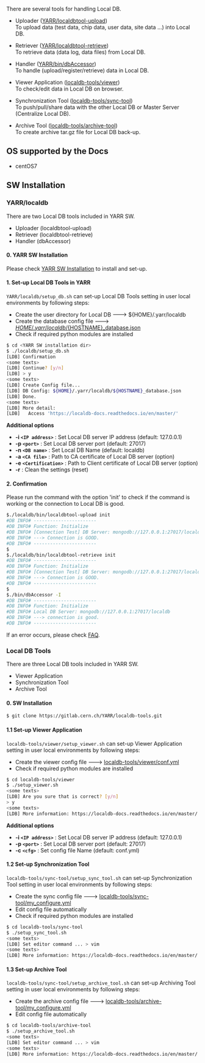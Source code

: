 There are several tools for handling Local DB.

* Uploader ([YARR/localdbtool-upload](#yarrlocaldb))<br>
    To upload data (test data, chip data, user data, site data ...) into Local DB.

* Retriever ([YARR/localdbtool-retrieve](#yarrlocaldb))<br>
    To retrieve data (data log, data files) from Local DB.

* Handler ([YARR/bin/dbAccessor](#yarrlocaldb)) <br>
    To handle (upload/register/retrieve) data in Local DB.

* Viewer Application ([localdb-tools/viewer](#local-db-tools))<br>
    To check/edit data in Local DB on browser.

* Synchronization Tool ([localdb-tools/sync-tool](#local-db-tools))<br>
    To push/pull/share data with the other Local DB or Master Server (Centralize Local DB).

* Archive Tool ([localdb-tools/archive-tool](#local-db-tools))<br>
    To create archive tar.gz file for Local DB back-up.

## OS supported by the Docs

* centOS7


## SW Installation

### YARR/localdb

There are two Local DB tools included in YARR SW.

* Uploader (localdbtool-upload)
* Retriever (localdbtool-retrieve)
* Handler (dbAccessor)

#### 0. YARR SW Installation

Please check [YARR SW Installation](https://yarr.readthedocs.io/en/latest/install/) to install and set-up. <br>

#### 1. Set-up Local DB Tools in YARR

`YARR/localdb/setup_db.sh` can set-up Local DB Tools setting in user local environments by following steps:

* Create the user directory for Local DB ---> ${HOME}/.yarr/localdb
* Create the database config file ---> [${HOME}/.yarr/localdb/${HOSTNAME}_database.json](config.md)
* Check if required python modules are installed

```bash
$ cd <YARR SW installation dir>
$ ./localdb/setup_db.sh
[LDB] Confirmation
<some texts>
[LDB] Continue? [y/n]
[LDB] > y
<some texts>
[LDB] Create Config file...
[LDB] DB Config: ${HOME}/.yarr/localdb/${HOSTNAME}_database.json
[LDB] Done.
<some texts>
[LDB] More detail:
[LDB]   Access 'https://localdb-docs.readthedocs.io/en/master/'
```

**Additional options**

- **-i ``<IP address>``** : Set Local DB server IP address (default: 127.0.0.1) 
- **-p ``<port>``** : Set Local DB server port (default: 27017)
- **-n ``<DB name>``** : Set Local DB Name (default: localdb)
- **-a ``<CA file>``** : Path to CA certificate of Local DB server (option)
- **-e ``<Certification>``** : Path to Client certificate of Local DB server (option)
- **-r** : Clean the settings (reset)

#### 2. Confirmation

Please run the command with the option 'init' to check if the command is working or the connection to Local DB is good.

```bash
$./localdb/bin/localdbtool-upload init
#DB INFO# -----------------------
#DB INFO# Function: Initialize
#DB INFO# [Connection Test] DB Server: mongodb://127.0.0.1:27017/localdb
#DB INFO# ---> Connection is GOOD.
#DB INFO# -----------------------
$
$./localdb/bin/localdbtool-retrieve init
#DB INFO# -----------------------
#DB INFO# Function: Initialize
#DB INFO# [Connection Test] DB Server: mongodb://127.0.0.1:27017/localdb
#DB INFO# ---> Connection is GOOD.
#DB INFO# -----------------------
$
$./bin/dbAccessor -I
#DB INFO# -----------------------
#DB INFO# Function: Initialize
#DB INFO# Local DB Server: mongodb://127.0.0.1:27017/localdb
#DB INFO# ---> connection is good.
#DB INFO# -----------------------
```

If an error occurs, please check [FAQ]().

### Local DB Tools

There are three Local DB tools included in YARR SW.

* Viewer Application
* Synchronization Tool
* Archive Tool

#### 0. SW Installation

```bash
$ git clone https://gitlab.cern.ch/YARR/localdb-tools.git
```

#### 1.1 Set-up Viewer Application

`localdb-tools/viewer/setup_viewer.sh` can set-up Viewer Application setting in user local environments by following steps:

* Create the viewer config file ---> [localdb-tools/viewer/conf.yml](config.md)
* Check if required python modules are installed

```bash
$ cd localdb-tools/viewer
$ ./setup_viewer.sh
<some texts>
[LDB] Are you sure that is correct? [y/n]
> y
<some texts>
[LDB] More information: https://localdb-docs.readthedocs.io/en/master/
```

**Additional options**

- **-i ``<IP address>``** : Set Local DB server IP address (default: 127.0.0.1) 
- **-p ``<port>``** : Set Local DB server port (default: 27017)
- **-c ``<cfg>``** : Set config file Name (default: conf.yml)

#### 1.2 Set-up Synchronization Tool

`localdb-tools/sync-tool/setup_sync_tool.sh` can set-up Synchronization Tool setting in user local environments by following steps:

* Create the sync config file ---> [localdb-tools/sync-tool/my_configure.yml](config.md)
* Edit config file automatically
* Check if required python modules are installed

```bash
$ cd localdb-tools/sync-tool
$ ./setup_sync_tool.sh
<some texts>
[LDB] Set editor command ... > vim
<some texts>
[LDB] More information: https://localdb-docs.readthedocs.io/en/master/
```

#### 1.3 Set-up Archive Tool

`localdb-tools/sync-tool/setup_archive_tool.sh` can set-up Archiving Tool setting in user local environments by following steps:

* Create the archive config file ---> [localdb-tools/archive-tool/my_configure.yml](config.md)
* Edit config file automatically

```bash
$ cd localdb-tools/archive-tool
$ ./setup_archive_tool.sh 
<some texts>
[LDB] Set editor command ... > vim
<some texts>
[LDB] More information: https://localdb-docs.readthedocs.io/en/master/
```
